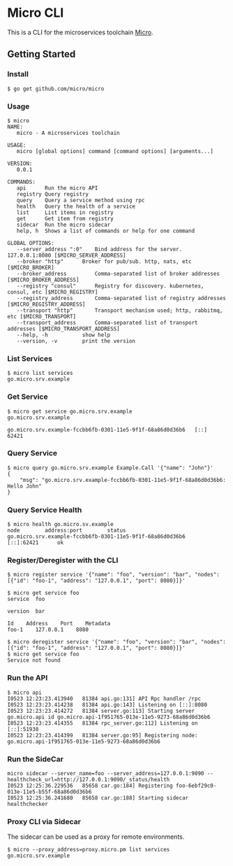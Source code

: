 # Micro CLI

This is a CLI for the microservices toolchain [Micro](https://github.com/micro/micro). 

## Getting Started

### Install

```shell
$ go get github.com/micro/micro
```

### Usage
```shell
$ micro
NAME:
   micro - A microservices toolchain

USAGE:
   micro [global options] command [command options] [arguments...]

VERSION:
   0.0.1

COMMANDS:
   api		Run the micro API
   registry	Query registry
   query	Query a service method using rpc
   health	Query the health of a service
   list		List items in registry
   get		Get item from registry
   sidecar	Run the micro sidecar
   help, h	Shows a list of commands or help for one command
   
GLOBAL OPTIONS:
   --server_address ":0"	Bind address for the server. 127.0.0.1:8080 [$MICRO_SERVER_ADDRESS]
   --broker "http"		Broker for pub/sub. http, nats, etc [$MICRO_BROKER]
   --broker_address 		Comma-separated list of broker addresses [$MICRO_BROKER_ADDRESS]
   --registry "consul"		Registry for discovery. kubernetes, consul, etc [$MICRO_REGISTRY]
   --registry_address 		Comma-separated list of registry addresses [$MICRO_REGISTRY_ADDRESS]
   --transport "http"		Transport mechanism used; http, rabbitmq, etc [$MICRO_TRANSPORT]
   --transport_address 		Comma-separated list of transport addresses [$MICRO_TRANSPORT_ADDRESS]
   --help, -h			show help
   --version, -v		print the version
```

### List Services
```shell
$ micro list services
go.micro.srv.example
```

### Get Service
```shell
$ micro get service go.micro.srv.example
go.micro.srv.example

go.micro.srv.example-fccbb6fb-0301-11e5-9f1f-68a86d0d36b6	[::]	62421
```

### Query Service
```shell
$ micro query go.micro.srv.example Example.Call '{"name": "John"}'
{
	"msg": "go.micro.srv.example-fccbb6fb-0301-11e5-9f1f-68a86d0d36b6: Hello John"
}
```

### Query Service Health
```shell
$ micro health go.micro.sv.example
node		address:port		status
go.micro.srv.example-fccbb6fb-0301-11e5-9f1f-68a86d0d36b6		[::]:62421		ok
```

### Register/Deregister with the CLI
```shell
$ micro register service '{"name": "foo", "version": "bar", "nodes": [{"id": "foo-1", "address": "127.0.0.1", "port": 8080}]}'

$ micro get service foo
service  foo

version  bar

Id    Address    Port    Metadata
foo-1    127.0.0.1    8080

$ micro deregister service '{"name": "foo", "version": "bar", "nodes": [{"id": "foo-1", "address": "127.0.0.1", "port": 8080}]}'
$ micro get service foo
Service not found
```

### Run the API
```shell
$ micro api
I0523 12:23:23.413940   81384 api.go:131] API Rpc handler /rpc
I0523 12:23:23.414238   81384 api.go:143] Listening on [::]:8080
I0523 12:23:23.414272   81384 server.go:113] Starting server go.micro.api id go.micro.api-1f951765-013e-11e5-9273-68a86d0d36b6
I0523 12:23:23.414355   81384 rpc_server.go:112] Listening on [::]:51938
I0523 12:23:23.414399   81384 server.go:95] Registering node: go.micro.api-1f951765-013e-11e5-9273-68a86d0d36b6
```

### Run the SideCar
```shell
micro sidecar --server_name=foo --server_address=127.0.0.1:9090 --healthcheck_url=http://127.0.0.1:9090/_status/health
I0523 12:25:36.229536   85658 car.go:184] Registering foo-6ebf29c0-013e-11e5-b55f-68a86d0d36b6
I0523 12:25:36.241680   85658 car.go:188] Starting sidecar healthchecker
```

### Proxy CLI via Sidecar

The sidecar can be used as a proxy for remote environments. 

```shell
$ micro --proxy_address=proxy.micro.pm list services
go.micro.srv.example
```
